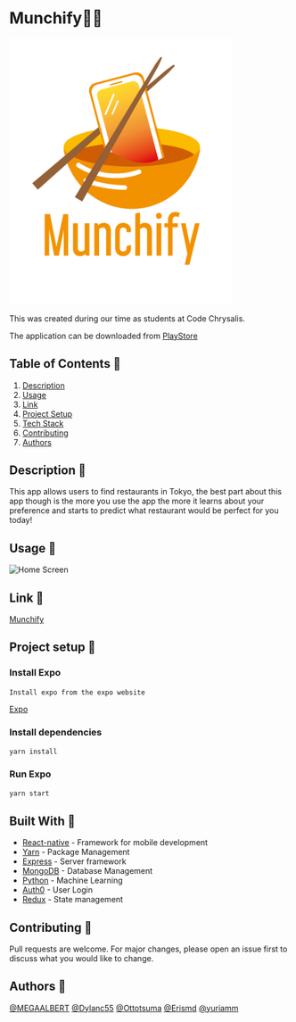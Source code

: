 # Munchify:cook:
<!-- ![logo](assets/logo_bowl.png) -->
<img src="./assets/logo_bowl.png" width="400" alt="Logo">

This was created during our time as students at Code Chrysalis.

The application can be downloaded from [PlayStore](https://play.google.com/store/apps/details?id=com.ottotsuma.restaurantnativeapp)

## Table of Contents :ramen:

1.  [Description](#description-) 
1.  [Usage](#usage-)
1.  [Link](#link-)
1.  [Project Setup](#project-setup-)
1.  [Tech Stack](#tech-stack-)
1.  [Contributing](#contributing-)
1.  [Authors](#authors-)

## Description 🌯

This app allows users to find restaurants in Tokyo, the best part about this app though is the more you use the app the more it learns about your preference and starts to predict what restaurant would be perfect for you today!   

## Usage 🍕

![Home Screen](https://user-images.githubusercontent.com/59043522/93848916-dea74280-fc78-11ea-9464-c8bf668ed2a6.gif)

## Link 🥟

[Munchify](https://play.google.com/store/apps/details?id=com.ottotsuma.restaurantnativeapp)

## Project setup 🍣

### Install Expo
```
Install expo from the expo website 
```
[Expo](https://expo.io/)

### Install dependencies
```
yarn install
```

### Run Expo
```
yarn start
```

## Built With 🍻

- [React-native](http://www.https://vuejs.org/) - Framework for mobile development
- [Yarn](https://yarnpkg.com/) - Package Management
- [Express](https://expressjs.com/) - Server framework
- [MongoDB](https://www.mongodb.com/) - Database Management
- [Python](https://www.python.org/) - Machine Learning
- [Auth0](https://auth0.com/) - User Login
- [Redux](https://redux.js.org/) - State management

## Contributing 🍡

Pull requests are welcome. For major changes, please open an issue first to discuss what you would like to change.

## Authors 🍫

[@MEGAALBERT](https://github.com/MEGAALBERT) [@Dylanc55](https://github.com/Dylanc55) [@Ottotsuma](https://github.com/ottotsuma) [@Erismd](https://github.com/Erismd) [@yuriamm](https://github.com/yuriamm)
